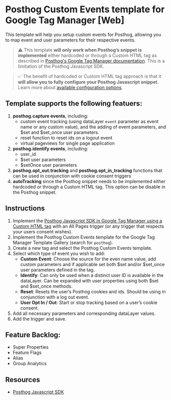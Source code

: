 # Posthog Custom Events template for Google Tag Manager [Web]
This template will help you setup custom events for Posthog, allowing you to map event and user parameters for their respective events.

> **⚠️** This template **will only work when Posthog’s snippet is implemented** either hardcoded or through a Custom HTML tag as described in [Posthog's Google Tag Manager documentation](https://posthog.com/docs/integrate/third-party/google-tag-manager). This is a limitation of the Posthog Javascript SDK.

> ✅ The benefit of hardcoded or Custom HTML tag approach is that it **will allow you to fully configure your Posthog Javascript snippet**. Learn more about [available configuration options](https://posthog.com/docs/integrate/client/js#config).

## Template supports the following featuers:
1. **posthog.capture events**, including:
   - custom event tracking (using dataLayer `event` parameter as event name or any custom value), and the adding of event parameters, and $set and $set_once user parameters.
   - reset function to reset ids on a logout event
   - virtual pageviews for single page application
1. **posthog.identify events**, including:
   - user_id
   - $set user parameters
   - $setOnce user parameters
1. **posthog.opt_out.tracking** and **posthog.opt_in_tracking** functions that can be used in conjunction with cookie consent triggers
2. **autoTracking** since the Posthog snippet needs to be implemented either hardcoded or through a Custom HTML tag. This option can be disable in the Posthog snippet.

## Instructions
1. Implement the [Posthog Javascript SDK in Google Tag Manager using a Custom HTML tag](https://posthog.com/docs/integrate/third-party/google-tag-manager) with an All Pages trigger (or any trigger that respects your users consent wishes).
2. Implement the Posthog Custom Events template for the Google Tag Manager Template Gallery (search for `posthog`).
3. Create a new tag and select the Posthog Custom Events template.
4. Select which type of event you wish to add:
   - **Custom Event**: Choose the source for the even name value, add custom parameters and if applicable set both $set and/or $set_once user parameters defined in the tag.
   - **Identify**: Can only be used when a distinct user ID is available in the dataLayer. Can be expanded with user properties using both $set and $set_once methods.
   - **Reset**: Resets the user’s Posthog cookies and ids. Should be using in conjunction with a log out event.
   - **User Opt In / Out**: Start or stop tracking based on a user’s cookie consent.
1. Add all necessary parameters and corresponding dataLayer values.
2. Add the trigger and save.

## Feature Backlog:
- Super Properties
- Feature Flags
- Alias
- Group Analytics

## Resources
- [Posthog Javascript SDK](https://posthog.com/docs/integrate/client/js)

